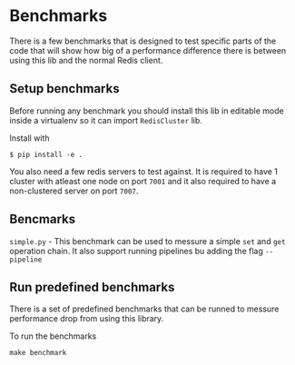 # Benchmarks

There is a few benchmarks that is designed to test specific parts of the code that will show how big of a performance difference there is between using this lib and the normal Redis client.



## Setup benchmarks

Before running any benchmark you should install this lib in editable mode inside a virtualenv so it can import `RedisCluster` lib.

Install with

```
$ pip install -e .
```

You also need a few redis servers to test against. It is required to have 1 cluster with atleast one node on port `7001` and it also required to have a non-clustered server on port `7007`.


## Bencmarks

`simple.py` - This benchmark can be used to messure a simple `set` and `get` operation chain. It also support running pipelines bu adding the flag `--pipeline`



## Run predefined benchmarks

There is a set of predefined benchmarks that can be runned to messure performance drop from using this library.

To run the benchmarks

```
make benchmark
```
